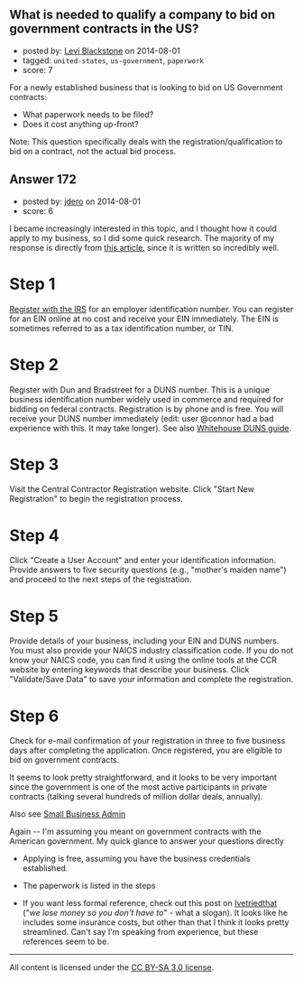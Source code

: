 ## What is needed to qualify a company to bid on government contracts in the US?

- posted by: [Levi Blackstone](https://stackexchange.com/users/420597/levi-blackstone) on 2014-08-01
- tagged: `united-states`, `us-government`, `paperwork`
- score: 7

For a newly established business that is looking to bid on US Government contracts:

* What paperwork needs to be filed?
* Does it cost anything up-front?

Note: This question specifically deals with the registration/qualification to bid on a contract, not the actual bid process.


## Answer 172

- posted by: [jdero](https://stackexchange.com/users/1972448/jdero) on 2014-08-01
- score: 6

<p>I became increasingly interested in this topic, and I thought how it could apply to my business, so I did some quick research. The majority of my response is directly from <a href="http://smallbusiness.chron.com/become-qualified-bid-government-contracts-21738.html" rel="nofollow">this article</a>, since it is written so incredibly well.</p>

<h1>Step 1</h1>

<p><a href="http://www.irs.gov/Businesses/Small-Businesses-&amp;-Self-Employed/Apply-for-an-Employer-Identification-Number-(EIN)-Online" rel="nofollow">Register with the IRS</a> for an employer identification number. You can register for an EIN online at no cost and receive your EIN immediately. The EIN is sometimes referred to as a tax identification number, or TIN.</p>

<h1>Step 2</h1>

<p>Register with Dun and Bradstreet for a DUNS number. This is a unique business identification number widely used in commerce and required for bidding on federal contracts. Registration is by phone and is free. You will receive your DUNS number immediately (edit: user @connor had a bad experience with this. It may take longer). See also <a href="http://www.whitehouse.gov/sites/default/files/omb/grants/duns_num_guide.pdf" rel="nofollow">Whitehouse DUNS guide</a>.</p>

<h1>Step 3</h1>

<p>Visit the Central Contractor Registration website. Click "Start New Registration" to begin the registration process.</p>

<h1>Step 4</h1>

<p>Click "Create a User Account" and enter your identification information. Provide answers to five security questions (e.g., "mother's maiden name") and proceed to the next steps of the registration.</p>

<h1>Step 5</h1>

<p>Provide details of your business, including your EIN and DUNS numbers. You must also provide your NAICS industry classification code. If you do not know your NAICS code, you can find it using the online tools at the CCR website by entering keywords that describe your business. Click "Validate/Save Data" to save your information and complete the registration.</p>

<h1>Step 6</h1>

<p>Check for e-mail confirmation of your registration in three to five business days after completing the application. Once registered, you are eligible to bid on government contracts.</p>

<p>It seems to look pretty straightforward, and it looks to be very important since the government is one of the most active participants in private contracts (talking several hundreds of million dollar deals, annually).</p>

<p>Also see <a href="http://www.sba.gov/content/federal-contracting-resources-small-businesses" rel="nofollow">Small Business Admin</a></p>

<p>Again -- I'm assuming you meant on government contracts with the American government. My quick glance to answer your questions directly</p>

<ul>
<li><p>Applying is free, assuming you have the business credentials established.</p></li>
<li><p>The paperwork is listed in the steps</p></li>
<li><p>If you want less formal reference, check out this post on <a href="http://www.ivetriedthat.com/2013/07/01/how-to-bid-on-u-s-government-contracts/" rel="nofollow">Ivetriedthat</a> ("<em>we lose money so you don't have to</em>" - what a slogan). It looks like he includes some insurance costs, but other than that I think it looks pretty streamlined. Can't say I'm speaking from experience, but these references seem to be.</p></li>
</ul>




---

All content is licensed under the [CC BY-SA 3.0 license](https://creativecommons.org/licenses/by-sa/3.0/).
